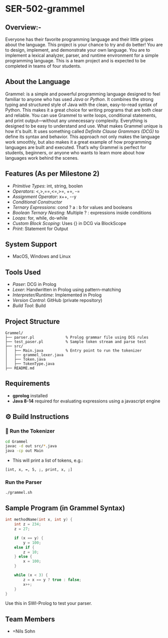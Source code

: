# SER-502-grammel 
## Overview:-
Everyone has their favorite programming language and their little gripes about the language. This project is your chance to try and do better! You are to design, implement, and demonstrate your own language. You are to implement a lexical analyzer, parser, and runtime environment for a simple programming language. This is a team project and is expected to be completed in teams of four students.

## About the Language
Grammel: is a simple and powerful programming language designed to feel familiar to anyone who has used *Java* or *Python*. It combines the strong typing and structured style of Java with the clean, easy-to-read syntax of Python. This makes it a great choice for writing programs that are both clear and reliable.
You can use Grammel to write loops, conditional statements, and print output—without any unnecessary complexity. Everything is designed to be easy to understand and use.
What makes Grammel unique is how it's built. It uses something called *Definite Clause Grammars (DCG)* to define its syntax and behavior. This approach not only makes the language work smoothly, but also makes it a great example of how programming languages are built and executed. That’s why Grammel is perfect for students, beginners, or anyone who wants to learn more about how languages work behind the scenes.

## Features (As per Milestone 2)
- *Primitive Types*: int, string, boolen
- *Operators*: <,>,==,<=,>=, +=, -=
- *Assignment Operator*: x++, --y
- *Conditional Constructor*
- *Ternary Expressions*:	cond ? a : b for values and booleans
- *Boolean Ternary Nesting*:	Multiple ? : expressions inside conditions
- *Loops*: for, while, do-while
- *Custom Block Scoping*:	Uses {} in DCG via BlockScope
- *Print*: Statement for Output

## System Support
- MacOS, Windows and Linux

## Tools Used
- *Paser*: DCG in Prolog
- *Lexer*: Handwritten in Prolog using pattern-matching
- *Interpreter/Runtime*: Implemented in Prolog
- *Version Control*: GitHub (private repository)
- *Build Tool*: Build

## Project Structure

```
Grammel/
├── parser.pl              % Prolog grammar file using DCG rules
├── test_paser.pl          % Sample token stream and parse test
├── src/
│   ├── Main.java          % Entry point to run the tokenizer
│   ├── grammel_lexer.java
│   ├── Token.java
│   ├── TokenType.java
├── README.md
```

## Requirements

- **gprolog** installed
- **Java 8-14** required for evaluating expressions using a javascript engine

## ⚙️ Build Instructions

### 🧪 Run the Tokenizer

```bash
cd Grammel
javac -d out src/*.java
java -cp out Main
```

- This will print a list of tokens, e.g.:
```
[int, x, =, 5, ;, print, x, ;]
```

### Run the Parser

```
./grammel.sh
```


## Sample Program (in Grammel Syntax)

```c
int methodName(int x, int y) {
    int z = 234;
    z = 27;

    if (x == y) {
        y = 100;
    else if {
        z = 10;
    } else {
        x = 100;
    }

    while (x < 3) {
        z = x == y ? true : false;
        x++;
    }
}
```


Use this in SWI-Prolog to test your parser.

## Team Members
- =Nils Sohn
